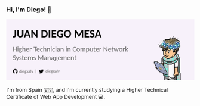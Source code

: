 ### Hi, I'm Diego! 👋
![banner_github](https://github.com/diegxalv/diegxalv/blob/main/banner_github.png)

I'm from Spain 🇪🇸, and I'm currently studying a Higher Technical Certificate of Web App Development 💻. 


<!--
**diegxalv/diegxalv** is a ✨ _special_ ✨ repository because its `README.md` (this file) appears on your GitHub profile.

Here are some ideas to get you started:

- 🔭 I’m currently working on ...
- 🌱 I’m currently learning ...
- 👯 I’m looking to collaborate on ...
- 🤔 I’m looking for help with ...
- 💬 Ask me about ...
- 📫 How to reach me: ...
- 😄 Pronouns: ...
- ⚡ Fun fact: ...
-->
